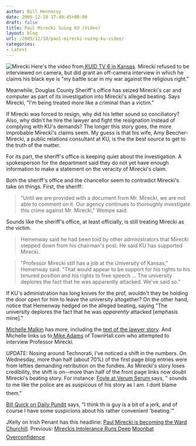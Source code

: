 ```yaml
---
author: Bill Hennessy
date: 2005-12-10 17:49:45+00:00
draft: false
title: Paul Mirecki Suing KU (Video)
layout: blog
url: /2005/12/10/paul-mirecki-suing-ku-video/
categories:
- Latest
---
```


![Mirecki](https://www.billhennessy.com/wp-content/mirecki_small.jpg)
Here's the video from[ KUID TV 6 in Kansas](https://media.6newslawrence.com/video/2005/12/09/kuid.mov). Mirecki refused to be interviewed on camera, but did grant an off-camera interview in which he claims his black eye is "my battle scar in my war against the religious right." 




Meanwhile, Douglas County Sheriff's office has seized Mirecki's car and computer as part of its investigation into Mirecki's alleged beating. Says Mirecki, "I'm being treated more like a criminal than a victim." 




If Mirecki was forced to resign, why did his letter sound so conciliatory? Also, why didn't he hire the lawyer and fight the resignation instead of complying with KU's demands? The longer this story goes, the more improbable Mirecki's claims seem. My guess is that his wife, Amy Beecher-Mirecki, a public relations consultant at KU, is the the best source to get to the truth of the matter. 




For its part, the sheriff's office is keeping quiet about the investigation. A spokesperson for the department said they do not yet have enough information to make a statement on the veracity of Mirecki's claim. 




Both the sheriff's office and the chancellor seem to contradict Mirecki's take on things. First, the sheriff:




> 

> 
> "Until we are provided with a document from Mr. Mirecki, we are not able to comment on it. Our agency continues to thoroughly investigate this crime against Mr. Mirecki," Wempe said.
> 
> 




Sounds like the sheriff's office, at least officially, is still treating Mirecki as the victim.




> 

> 
> Hemenway said he had been told by other administrators that Mirecki stepped down from his chairman's post. He said KU has supported Mirecki.
> 
> 

> 
> "Professor Mirecki still has a job at the University of Kansas," Hemenway said. "That would appear to be support for his rights to his tenured position and his rights to free speech ... The university deplores the fact that he was apparently attacked. We've said so."
> 
> 




If KU's administration has long knives for the prof, wouldn't they be holding the door open for him to leave the university altogether? On the other hand, notice that Hemenway hedged on the alleged beating, saying "The university deplores the fact that he was _apparently_ attacked [emphasis mine]."




[Michelle Malkin](https://michellemalkin.com/archives/004047.htm) has more, including the [text of the lawyer story](https://www2.ljworld.com/news/2005/dec/10/professor_blasts_ku_sheriffs_investigation/?ku_news). And Michelle links us to[ Mike Adams](https://www.townhall.com/opinion/columns/mikeadams/2005/12/08/178356.html) of TownHall.com who attempted to interview Professor Mirecki. 



UPDATE:  Nosing around Technorati, I've noticed a shift in the numbers.  On Wednesday, more than half (about 70%) of the first page blog entries were from lefties demanding retribution on the fundies.  As Mirecki's story loses credibility, the shift is on--more than half of the front page links now doubt Mirecki's beating story. For instance:
[
Foyle at Verum Serum ](https://www.verumserum.com/?p=94) says, " sounds to me like the police are as suspicous of his story as I am. I dont blame them."

[
Bill Quick on Daily Pundit](https://www.dailypundit.com/newarchives/006281.php#006281) says, "I think th is guy is a bit of a jerk, and of course I have some suspicions about his rather convenient 'beating.'"

JKelly on Irish Penant has this headline: [ Paul Mirecki is becoming the Ward Churchill](https://www.irishpennants.com/archives/2005/12/paul_mirecki_is.php).
Previous:
[Mireckis Intolerance Runs Deep](https://www.billhennessy.com/?p=7141)
[Moonbat Overconfidence](https://www.billhennessy.com/?p=7140)



